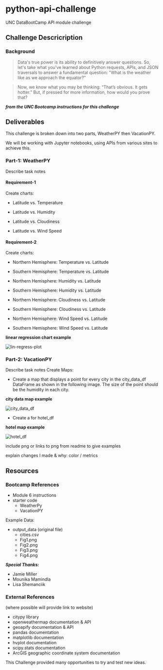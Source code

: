 # python-api-challenge
UNC DataBootCamp API module challenge

## Challenge Descricription
### Background
> Data's true power is its ability to definitively answer questions. So, let's take what you've learned about Python requests, APIs, and JSON traversals to answer a fundamental question: "What is the weather like as we approach the equator?"

> Now, we know what you may be thinking: “That’s obvious. It gets hotter.” But, if pressed for more information, how would you prove that?

***from the UNC Bootcamp instructions for this challenge***

## Deliverables
This challenge is broken down into two parts, WeatherPY then VacationPY.

We will be working with Jupyter notebooks, using APIs from various sites to achieve this.
### Part-1: WeatherPY
Describe task notes
#### Requirement-1
Create charts:
* Latitude vs. Temperature

* Latitude vs. Humidity

* Latitude vs. Cloudiness

* Latitude vs. Wind Speed

#### Requirement-2
Create charts:
* Northern Hemisphere: Temperature vs. Latitude

* Southern Hemisphere: Temperature vs. Latitude

* Northern Hemisphere: Humidity vs. Latitude

* Southern Hemisphere: Humidity vs. Latitude

* Northern Hemisphere: Cloudiness vs. Latitude

* Southern Hemisphere: Cloudiness vs. Latitude

* Northern Hemisphere: Wind Speed vs. Latitude

* Southern Hemisphere: Wind Speed vs. Latitude

__linear regression chart example__

 ![lin-regress-plot](https://static.bc-edx.com/data/dl-1-2/m6/lms/img/linear-regression-plot.png)

### Part-2: VacationPY
Describe task notes
Create Maps:
* Create a map that displays a point for every city in the city_data_df DataFrame as shown in the following image. The size of the point should be the humidity in each city.

__city data map example__

![city_data_df](https://static.bc-edx.com/data/dl-1-2/m6/lms/img/humidity_map.png)

* Create a for hotel_df

__hotel map example__

![hotel_df](https://static.bc-edx.com/data/dl-1-2/m6/lms/img/hotel_map.png)

include png or links to png from readme to give examples

explain changes I made & why: color / metrics

## Resources
### Bootcamp References
* Module 6 instructions
* starter code
  * WeatherPy
  * VacationPY

Example Data:
* output_data (original file)
  * cities.csv
  * Fig1.png
  * Fig2.png
  * Fig3.png
  * Fig4.png

***Special Thanks:***
* Jamie Miller
* Mounika Mamindla
* Lisa Shemanciik

### External References
(where possible will provide link to website)
* citypy library
* openweathermap documentation & API
* geoapify documentation & API
* pandas documentation
* matplotlib documentation
* hvplot documentation
* scipy.stats documentation
* ArcGIS geographic coordinate system documentation

This Challenge provided many opportunities to try and test new ideas.
